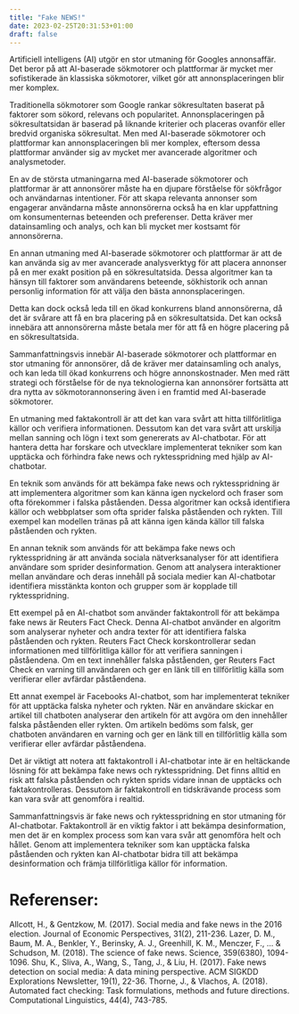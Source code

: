 ```yaml
---
title: "Fake NEWS!"
date: 2023-02-25T20:31:53+01:00
draft: false
---
```


Artificiell intelligens (AI) utgör en stor utmaning för Googles annonsaffär. Det beror på att AI-baserade sökmotorer och plattformar är mycket mer sofistikerade än klassiska sökmotorer, vilket gör att annonsplaceringen blir mer komplex.

Traditionella sökmotorer som Google rankar sökresultaten baserat på faktorer som sökord, relevans och popularitet. Annonsplaceringen på sökresultatsidan är baserad på liknande kriterier och placeras ovanför eller bredvid organiska sökresultat. Men med AI-baserade sökmotorer och plattformar kan annonsplaceringen bli mer komplex, eftersom dessa plattformar använder sig av mycket mer avancerade algoritmer och analysmetoder.

En av de största utmaningarna med AI-baserade sökmotorer och plattformar är att annonsörer måste ha en djupare förståelse för sökfrågor och användarnas intentioner. För att skapa relevanta annonser som engagerar användarna måste annonsörerna också ha en klar uppfattning om konsumenternas beteenden och preferenser. Detta kräver mer datainsamling och analys, och kan bli mycket mer kostsamt för annonsörerna.

En annan utmaning med AI-baserade sökmotorer och plattformar är att de kan använda sig av mer avancerade analysverktyg för att placera annonser på en mer exakt position på en sökresultatsida. Dessa algoritmer kan ta hänsyn till faktorer som användarens beteende, sökhistorik och annan personlig information för att välja den bästa annonsplaceringen.

Detta kan dock också leda till en ökad konkurrens bland annonsörerna, då det är svårare att få en bra placering på en sökresultatsida. Det kan också innebära att annonsörerna måste betala mer för att få en högre placering på en sökresultatsida.

Sammanfattningsvis innebär AI-baserade sökmotorer och plattformar en stor utmaning för annonsörer, då de kräver mer datainsamling och analys, och kan leda till ökad konkurrens och högre annonskostnader. Men med rätt strategi och förståelse för de nya teknologierna kan annonsörer fortsätta att dra nytta av sökmotorannonsering även i en framtid med AI-baserade sökmotorer.

En utmaning med faktakontroll är att det kan vara svårt att hitta tillförlitliga källor och verifiera informationen. Dessutom kan det vara svårt att urskilja mellan sanning och lögn i text som genererats av AI-chatbotar. För att hantera detta har forskare och utvecklare implementerat tekniker som kan upptäcka och förhindra fake news och ryktesspridning med hjälp av AI-chatbotar.

En teknik som används för att bekämpa fake news och ryktesspridning är att implementera algoritmer som kan känna igen nyckelord och fraser som ofta förekommer i falska påståenden. Dessa algoritmer kan också identifiera källor och webbplatser som ofta sprider falska påståenden och rykten. Till exempel kan modellen tränas på att känna igen kända källor till falska påståenden och rykten.

En annan teknik som används för att bekämpa fake news och ryktesspridning är att använda sociala nätverksanalyser för att identifiera användare som sprider desinformation. Genom att analysera interaktioner mellan användare och deras innehåll på sociala medier kan AI-chatbotar identifiera misstänkta konton och grupper som är kopplade till ryktesspridning.

Ett exempel på en AI-chatbot som använder faktakontroll för att bekämpa fake news är Reuters Fact Check. Denna AI-chatbot använder en algoritm som analyserar nyheter och andra texter för att identifiera falska påståenden och rykten. Reuters Fact Check korskontrollerar sedan informationen med tillförlitliga källor för att verifiera sanningen i påståendena. Om en text innehåller falska påståenden, ger Reuters Fact Check en varning till användaren och ger en länk till en tillförlitlig källa som verifierar eller avfärdar påståendena.

Ett annat exempel är Facebooks AI-chatbot, som har implementerat tekniker för att upptäcka falska nyheter och rykten. När en användare skickar en artikel till chatboten analyserar den artikeln för att avgöra om den innehåller falska påståenden eller rykten. Om artikeln bedöms som falsk, ger chatboten användaren en varning och ger en länk till en tillförlitlig källa som verifierar eller avfärdar påståendena.

Det är viktigt att notera att faktakontroll i AI-chatbotar inte är en heltäckande lösning för att bekämpa fake news och ryktesspridning. Det finns alltid en risk att falska påståenden och rykten sprids vidare innan de upptäcks och faktakontrolleras. Dessutom är faktakontroll en tidskrävande process som kan vara svår att genomföra i realtid.

Sammanfattningsvis är fake news och ryktesspridning en stor utmaning för AI-chatbotar. Faktakontroll är en viktig faktor i att bekämpa desinformation, men det är en komplex process som kan vara svår att genomföra helt och hållet. Genom att implementera tekniker som kan upptäcka falska påståenden och rykten kan AI-chatbotar bidra till att bekämpa desinformation och främja tillförlitliga källor för information.

# Referenser:

Allcott, H., & Gentzkow, M. (2017). Social media and fake news in the 2016 election. Journal of Economic Perspectives, 31(2), 211-236.
Lazer, D. M., Baum, M. A., Benkler, Y., Berinsky, A. J., Greenhill, K. M., Menczer, F., ... & Schudson, M. (2018). The science of fake news. Science, 359(6380), 1094-1096.
Shu, K., Sliva, A., Wang, S., Tang, J., & Liu, H. (2017). Fake news detection on social media: A data mining perspective. ACM SIGKDD Explorations Newsletter, 19(1), 22-36.
Thorne, J., & Vlachos, A. (2018). Automated fact checking: Task formulations, methods and future directions. Computational Linguistics, 44(4), 743-785.





